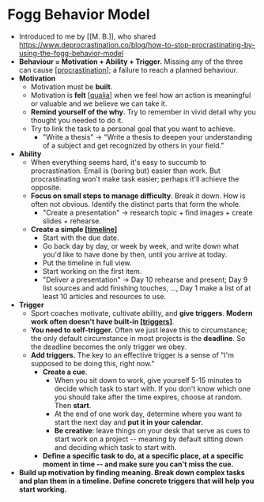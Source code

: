 # Fogg Behavior Model
- Introduced to me by [[M. B.]], who shared https://www.deprocrastination.co/blog/how-to-stop-procrastinating-by-using-the-fogg-behavior-model
- **Behaviour = Motivation + Ability + Trigger.** Missing any of the three can cause [[procrastination]]; a failure to reach a planned behaviour.
- **Motivation**
    - Motivation must be **built**.
    - Motivation is **felt** [[qualia]] when we feel how an action is meaningful or valuable and we believe we can take it.
    - **Remind yourself of the why**. Try to remember in vivid detail why you thought you needed to do it.
    - Try to link the task to a personal goal that you want to achieve. 
        - "Write a thesis" -> "Write a thesis to deepen your understanding of a subject and get recognized by others in your field."
- **Ability**
    - When everything seems hard, it's easy to succumb to procrastination. Email is (boring but) easier than work. But procrastinating won't make task easier; perhaps it'll achieve the opposite.
    - **Focus on small steps to manage difficulty**. Break it down. How is often not obvious. Identify the distinct parts that form the whole.
        - "Create a presentation" -> research topic + find images + create slides + rehearse.
    - **Create a simple [[timeline]]**
        - Start with the due date.
        - Go back day by day, or week by week, and write down what you'd like to have done by then, until you arrive at today.
        - Put the timeline in full view.
        - Start working on the first item.
        - "Deliver a presentation" -> Day 10 rehearse and present; Day 9 list sources and add finishing touches, ..., Day 1 make a list of at least 10 articles and resources to use.
- **Trigger**
    - Sport coaches motivate, cultivate ability, and **give triggers**. **Modern work often doesn't have built-in [[triggers]]**.
    - **You need to self-trigger.** Often we just leave this to circumstance; the only default circumstance in most projects is the **deadline**. So the deadline becomes the only trigger we obey.
    - **Add triggers.** The key to an effective trigger is a sense of "I'm supposed to be doing this, right now."
        - **Create a cue**.
            - When you sit down to work, give yourself 5-15 minutes to decide which task to start with. If you don't know which one you should take after the time expires, choose at random. Then **start**.
            - At the end of one work day, determine where you want to start the next day and **put it in your calendar.**
            - **Be creative**: leave things on your desk that serve as cues to start work on a project -- meaning by default sitting down and deciding which task to start with.
        - **Define a specific task to do, at a specific place, at a specific moment in time -- and make sure you can't miss the cue.**
- **Build up motivation by finding meaning. Break down complex tasks and plan them in a timeline. Define concrete triggers that will help you start working.**

[//begin]: # "Autogenerated link references for markdown compatibility"
[procrastination]: procrastination "Procrastination"
[qualia]: qualia "qualia"
[timeline]: timeline "timeline"
[triggers]: triggers "triggers"
[//end]: # "Autogenerated link references"
